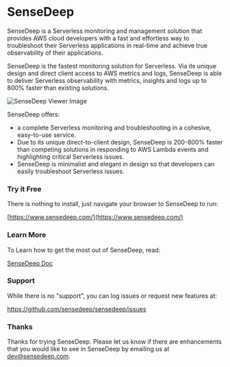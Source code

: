 SenseDeep
===

SenseDeep is a Serverless monitoring and management solution that provides AWS cloud developers with a fast and effortless way to troubleshoot their Serverless applications in real-time and achieve true observability of their applications.

SenseDeep is the fastest monitoring solution for Serverless. Via its unique design and direct client access to AWS metrics and logs, SenseDeep is able to deliver Serverless observability with metrics, insights and logs up to 800% faster than existing solutions.

![SenseDeep Viewer Image](https://www.sensedeep.com/images/sensedeep/home.png)

SenseDeep offers:

* a complete Serverless monitoring and troubleshooting in a cohesive, easy-to-use service.
* Due to its unique direct-to-client design, SenseDeep is 200-800% faster than competing solutions in responding to AWS Lambda events and highlighting critical Serverless issues.
* SenseDeep is minimalist and elegant in design so that developers can easily troubleshoot Serverless issues.

### Try it Free

There is nothing to install, just navigate your browser to SenseDeep to run:

[https://www.sensedeep.com/](https://www.sensedeep.com/)

### Learn More

To Learn how to get the most out of SenseDeep, read:

[SenseDeep Doc](https://www.sensedeep.com/doc/)

### Support

While there is no "support", you can log issues or request new features at:

https://github.com/sensedeep/sensedeep/issues

### Thanks

Thanks for trying SenseDeep. Please let us know if there are enhancements that you would like to see in SenseDeep by emailing us at [dev@sensedeep.com](mailto:dev@sensedeep.com).
